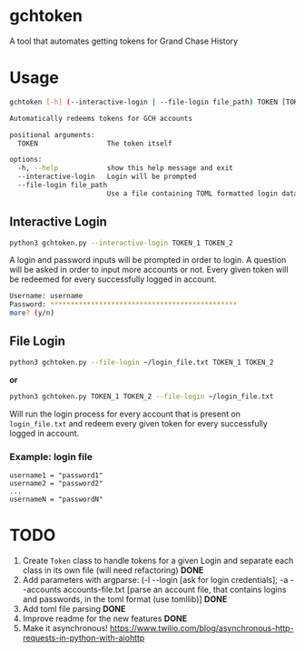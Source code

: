 # gchtoken
A tool that automates getting tokens for Grand Chase History

# Usage
```sh
gchtoken [-h] (--interactive-login | --file-login file_path) TOKEN [TOKEN ...]

Automatically redeems tokens for GCH accounts

positional arguments:
  TOKEN                 The token itself

options:
  -h, --help            show this help message and exit
  --interactive-login   Login will be prompted
  --file-login file_path
                        Use a file containing TOML formatted login data, as "login = password"
```

## Interactive Login
```sh
python3 gchtoken.py --interactive-login TOKEN_1 TOKEN_2
```
A login and password inputs will be prompted in order to login. A question will
be asked in order to input more accounts or not.
Every given token will be redeemed for every successfully logged in account.
```sh
Username: username
Password: **********************************************
more? (y/n)
```
## File Login
```sh
python3 gchtoken.py --file-login ~/login_file.txt TOKEN_1 TOKEN_2
```
**or**
```sh
python3 gchtoken.py TOKEN_1 TOKEN_2 --file-login ~/login_file.txt
```
Will run the login process for every account that is present on `login_file.txt`
and redeem every given token for every successfully logged in account.
### Example: login file
```
username1 = "password1"
username2 = "password2"
...
usernameN = "passwordN"
```

# TODO
1. Create `Token` class to handle tokens for a given Login and separate each class in its own file (will need refactoring) **DONE**
2. Add parameters with argparse: (-l --login [ask for login credentials]; -a --accounts accounts-file.txt [parse an account file, that contains logins and passwords, in the toml format (use tomllib)] **DONE**
3. Add toml file parsing **DONE**
4. Improve readme for the new features **DONE**
5. Make it asynchronous! https://www.twilio.com/blog/asynchronous-http-requests-in-python-with-aiohttp
